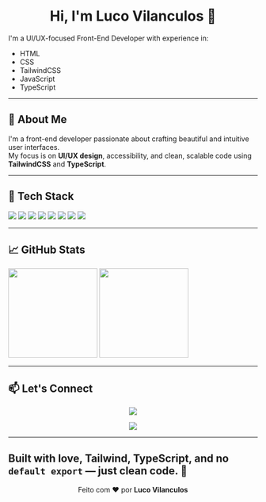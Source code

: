 <h1 align="center">Hi, I'm Luco Vilanculos 👋</h1>

I'm a UI/UX-focused Front-End Developer with experience in:

- HTML
- CSS
- TailwindCSS
- JavaScript
- TypeScript

---

## 🎨 About Me

I'm a front-end developer passionate about crafting beautiful and intuitive user interfaces.  
My focus is on **UI/UX design**, accessibility, and clean, scalable code using **TailwindCSS** and **TypeScript**.

---

## 🚀 Tech Stack

<section>
  <img src="https://img.shields.io/badge/-HTML5-E34F26?style=flat&logo=html5&logoColor=white" />
  <img src="https://img.shields.io/badge/-CSS3-1572B6?style=flat&logo=css3&logoColor=white" />
  <img src="https://img.shields.io/badge/-TailwindCSS-38B2AC?style=flat&logo=tailwind-css&logoColor=white" />
  <img src="https://img.shields.io/badge/-JavaScript-F7DF1E?style=flat&logo=javascript&logoColor=black" />
  <img src="https://img.shields.io/badge/-TypeScript-3178C6?style=flat&logo=typescript&logoColor=white" />
  <img src="https://img.shields.io/badge/-React-61DAFB?style=flat&logo=react&logoColor=black" />
  <!--<img src="https://img.shields.io/badge/-Node.js-339933?style=flat&logo=nodedotjs&logoColor=white" />-->
  <img src="https://img.shields.io/badge/-Figma-F24E1E?style=flat&logo=figma&logoColor=white" />
  <img src="https://img.shields.io/badge/-Canva-00C4CC?style=flat&logo=canva&logoColor=white" />
</section>

---

## 📈 GitHub Stats

<section>
  <img height="180em" src="https://github-readme-stats.vercel.app/api?username=LucoVilanculos&show_icons=true&theme=tokyonight" />
  <img height="180em" src="https://github-readme-stats.vercel.app/api/top-langs/?username=LucoVilanculos&layout=compact&theme=tokyonight" />
</section>

---


## 📫 Let's Connect

<section align="center">

  <a href="mailto:luisisauravilanculos@gmail.com">
    <img src="https://img.shields.io/badge/-Email-D14836?style=for-the-badge&logo=gmail&logoColor=white" />
  </a>

  <!-- LinkedIn: substitua o link quando tiver -->
  <a href="www.linkedin.com/in/
luco-vilanculos-5b551432a
" target="_blank">
    <img src="https://img.shields.io/badge/-LinkedIn-0077B5?style=for-the-badge&logo=linkedin&logoColor=white" />
  </a>

  <!-- Portfólio: substitua o link quando tiver 
  <a href="https://" target="_blank">
    <img src="" />
  </a>-->

</section>

---
**Built with love, Tailwind, TypeScript, and no `default export` — just clean code.** 🚀
---
<p align="center">
  Feito com ❤️ por <strong>Luco Vilanculos</strong>
</p>

